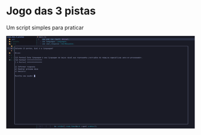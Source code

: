 # Jogo das 3 pistas
Um script simples para praticar 

![](https://raw.githubusercontent.com/Gean-Lima/jogo_das_3_pistas/main/screenshot.png)
